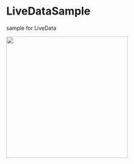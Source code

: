 # LiveDataSample
sample for LiveData

<img src="https://user-images.githubusercontent.com/16476224/105484503-c7439900-5cee-11eb-8ca2-af68ab9f1a6d.png" width="320" />